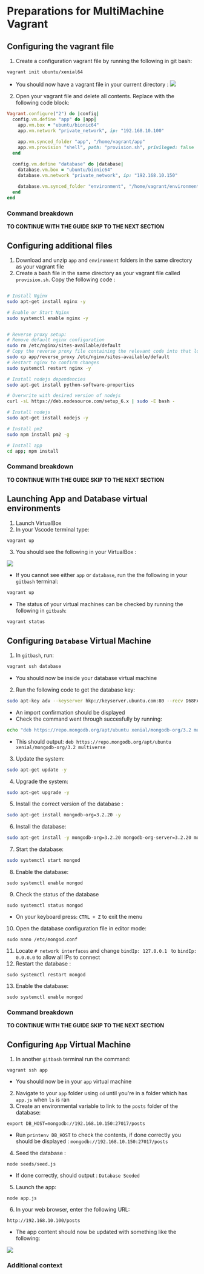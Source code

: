 # Preparations for MultiMachine Vagrant
## Configuring the vagrant file
1) Create a configuration vagrant file by running the following in git bash:
```bash
vagrant init ubuntu/xenial64
```
* You should now have a vagrant file in your current directory :
![](Vagrantfile.png)
2) Open your vagrant file and delete all contents. Replace with the following code block:
```ruby
Vagrant.configure("2") do |config|
  config.vm.define "app" do |app|
    app.vm.box = "ubuntu/bionic64"
    app.vm.network "private_network", ip: "192.168.10.100"
   
    app.vm.synced_folder "app", "/home/vagrant/app"
    app.vm.provision "shell", path: "provision.sh", privileged: false
  end

  config.vm.define "database" do |database|
    database.vm.box = "ubuntu/bionic64"
    database.vm.network "private_network", ip: "192.168.10.150"
    
    database.vm.synced_folder "environment", "/home/vagrant/environment"
  end
end
```
### Command breakdown
**TO CONTINUE WITH THE GUIDE SKIP TO THE NEXT SECTION**

## Configuring additional files
1) Download and unzip `app` and `environment` folders in the same directory as your vagrant file
2) Create a bash file in the same directory as your vagrant file called `provision.sh`. Copy the following code :
```bash

# Install Nginx
sudo apt-get install nginx -y

# Enable or Start Nginx
sudo systemctl enable nginx -y


# Reverse proxy setup:
# Remove default nginx configuration
sudo rm /etc/nginx/sites-available/default
# Copy the reverse proxy file containing the relevant code into that location
sudo cp app/reverse_proxy /etc/nginx/sites-available/default
# Restart nginx to confirm changes
sudo systemctl restart nginx -y

# Install nodejs dependencies
sudo apt-get install python-software-properties

# Overwrite with desired version of nodejs
curl -sL https://deb.nodesource.com/setup_6.x | sudo -E bash -

# Install nodejs
sudo apt-get install nodejs -y

# Install pm2
sudo npm install pm2 -g

# Install app
cd app; npm install
```
### Command breakdown
**TO CONTINUE WITH THE GUIDE SKIP TO THE NEXT SECTION**
## Launching App and Database virtual environments
1) Launch VirtualBox
2) In your Vscode terminal type:
```bash
vagrant up
```
3) You should see the following in your VirtualBox :

![](virtualbox.png)
* If you cannot see either `app` or `database`, run the the following in your `gitbash` terminal:
```bash
vagrant up
```
* The status of your virtual machines can be checked by running the following in `gitbash`:
```bash
vagrant status
```
## Configuring `Database` Virtual Machine
1) In `gitbash`, run:
```bash
vagrant ssh database
```
* You should now be inside your database virtual machine
2) Run the following code to get the database key:
```bash
sudo apt-key adv --keyserver hkp://keyserver.ubuntu.com:80 --recv D68FA50FEA312927 
```
* An import confirmation should be displayed
* Check the command went through succesfully by running:
```bash
echo "deb https://repo.mongodb.org/apt/ubuntu xenial/mongodb-org/3.2 multiverse" | sudo tee /etc/apt/sources.list.d/mongodb-org-3.2.list
```
* This should output: `deb https://repo.mongodb.org/apt/ubuntu xenial/mongodb-org/3.2 multiverse`
3) Update the system:
```bash
sudo apt-get update -y
```
4) Upgrade the system:
```bash
sudo apt-get upgrade -y
```
5) Install the correct version of the database :
```bash
sudo apt-get install mongodb-org=3.2.20 -y
```
6) Install the database:
```bash
sudo apt-get install -y mongodb-org=3.2.20 mongodb-org-server=3.2.20 mongodb-org-shell=3.2.20 mongodb-org-mongos=3.2.20 mongodb-org-tools=3.2.20
```
7) Start the database:
```bash
sudo systemctl start mongod
```
8) Enable the database:
```
sudo systemctl enable mongod
```
9) Check the status of the database
```
sudo systemctl status mongod
```
* On your keyboard press: `CTRL + Z` to exit the menu
10) Open the database configuration file in editor mode:
```
sudo nano /etc/mongod.conf
```
11) Locate `# network interfaces` and change `bindIp: 127.0.0.1 ` to `bindIp: 0.0.0.0` to allow all IPs to connect
12) Restart the database :
```
sudo systemctl restart mongod
```
13) Enable the database:
```
sudo systemctl enable mongod
```
### Command breakdown
**TO CONTINUE WITH THE GUIDE SKIP TO THE NEXT SECTION**
## Configuring `App` Virtual Machine
1) In another `gitbash` terminal run the command:
```
vagrant ssh app
```
* You should now be in your `app` virtual machine
2) Navigate to your `app` folder using `cd` until you're in a folder which has `app.js` when `ls` is ran
3) Create an environmental variable to link to the `posts` folder of the database:
```
export DB_HOST=mongodb://192.168.10.150:27017/posts
```
* Run `printenv DB_HOST` to check the contents, if done correctly you should be displayed : `mongodb://192.168.10.150:27017/posts`
4) Seed the database :
```
node seeds/seed.js
```
* If done correctly, should output : `Database Seeded`
5) Launch the app:
```
node app.js
```
6) In your web browser, enter the following URL:
```
http://192.168.10.100/posts
```
* The app content should now be updated with something like the following:

![](multi_machine_proxy.png)
 ### Additional context

